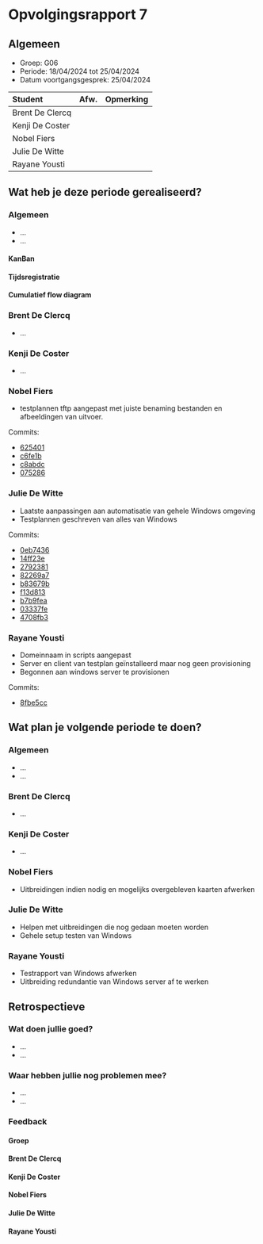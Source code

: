# Opvolgingsrapport 7

## Algemeen

- Groep: G06
- Periode: 18/04/2024 tot 25/04/2024
- Datum voortgangsgesprek: 25/04/2024

| Student         | Afw. | Opmerking |
| :-------------- | :--: | :-------- |
| Brent De Clercq |      |           |
| Kenji De Coster |      |           |
| Nobel Fiers     |      |           |
| Julie De Witte  |      |           |
| Rayane Yousti   |      |           |

## Wat heb je deze periode gerealiseerd?

### Algemeen

- ...
- ...

#### KanBan

<!-- Voeg hier een screenshot toe van de huidige toestand van het kanban bord. -->

#### Tijdsregistratie

<!-- Voeg hier een screenshot toe van het teamoverzicht van de tijdregistratie, met totaal per student en team -->

#### Cumulatief flow diagram

<!-- Voeg hier een screenshot toe van het cumulatief flow diagram voor de periode van het rapport. -->

<!-- Voeg hier een screenshot toe van het cumulatief flow diagram voor de volledige periode van het project. -->

### Brent De Clercq

<!-- Voeg hier een overzicht toe van gerealiseerde taken inclusief links naar relevante commits/documenten. -->

- ...

<!-- Voeg hier een screenshot van het individueel tijdregistratierapport, met overzicht van elke taak en bijhorende uren. -->

### Kenji De Coster

<!-- Voeg hier een overzicht toe van gerealiseerde taken inclusief links naar relevante commits/documenten. -->

- ...

<!-- Voeg hier een screenshot van het individueel tijdregistratierapport, met overzicht van elke taak en bijhorende uren. -->

### Nobel Fiers

<!-- Voeg hier een overzicht toe van gerealiseerde taken inclusief links naar relevante commits/documenten. -->

- testplannen tftp aangepast met juiste benaming bestanden en afbeeldingen van uitvoer.

Commits:

- [625401](https://github.com/HoGentTIN/sep2324-gent-g06/commit/625401420753e36dab8f90e08f703e85c0a90b52)
- [c6fe1b](https://github.com/HoGentTIN/sep2324-gent-g06/commit/c6fe1be4a1b8c3253482e4455afaf9bbcb5cc545)
- [c8abdc](https://github.com/HoGentTIN/sep2324-gent-g06/commit/c8abdc48eb40baaa127453c65c4d7a13678ded9f)
- [075286](https://github.com/HoGentTIN/sep2324-gent-g06/commit/075286ae5a47a58fb3e5912ee75c346fb918c266)

<!-- Voeg hier een screenshot van het individueel tijdregistratierapport, met overzicht van elke taak en bijhorende uren. -->

### Julie De Witte

<!-- Voeg hier een overzicht toe van gerealiseerde taken inclusief links naar relevante commits/documenten. -->

- Laatste aanpassingen aan automatisatie van gehele Windows omgeving
- Testplannen geschreven van alles van Windows

Commits:

- [0eb7436](https://github.com/HoGentTIN/sep2324-gent-g06/commit/0eb7436fb694e321d6ce25542cf7032352403c02)
- [14ff23e](https://github.com/HoGentTIN/sep2324-gent-g06/commit/14ff23e34e6058179da6b24171904701047d89bf)
- [2792381](https://github.com/HoGentTIN/sep2324-gent-g06/commit/27923810c07b1a0933e8d5a7903cbc84fc11c05a)
- [82269a7](https://github.com/HoGentTIN/sep2324-gent-g06/commit/82269a7406f79de3edd9e9c61116eca38ca3140b)
- [b83679b](https://github.com/HoGentTIN/sep2324-gent-g06/commit/b83679b41a95fe1f27b02d0b87455d07c0cc337a)
- [f13d813](https://github.com/HoGentTIN/sep2324-gent-g06/commit/f13d8135b4741a90545126877344b7c2f958bd5b)
- [b7b9fea](https://github.com/HoGentTIN/sep2324-gent-g06/commit/b7b9feaef650c902ea0635144d90c6e8fb0791f6)
- [03337fe](https://github.com/HoGentTIN/sep2324-gent-g06/commit/03337fe989cb2b77d75b581a67aaeef3b1544b52)
- [4708fb3](https://github.com/HoGentTIN/sep2324-gent-g06/commit/4708fb3eedf1f2a6df520ebb8aa595faa14fc1f0)

<!-- Voeg hier een screenshot van het individueel tijdregistratierapport, met overzicht van elke taak en bijhorende uren. -->

### Rayane Yousti

<!-- Voeg hier een overzicht toe van gerealiseerde taken inclusief links naar relevante commits/documenten. -->

- Domeinnaam in scripts aangepast
- Server en client van testplan geïnstalleerd maar nog geen provisioning
- Begonnen aan windows server te provisionen

Commits:

- [8fbe5cc](https://github.com/HoGentTIN/sep2324-gent-g06/commit/8fbe5cc20d01a834f48587e52bf44d48bf949108)

<!-- Voeg hier een screenshot van het individueel tijdregistratierapport, met overzicht van elke taak en bijhorende uren. -->

## Wat plan je volgende periode te doen?

### Algemeen

<!-- Voeg hier de doelstellingen toe voor volgende periode. -->

- ...
- ...

### Brent De Clercq

<!-- Voeg hier de individuele doelstellingen toe voor volgende periode. -->

- ...

### Kenji De Coster

<!-- Voeg hier de individuele doelstellingen toe voor volgende periode. -->

- ...

### Nobel Fiers

<!-- Voeg hier de individuele doelstellingen toe voor volgende periode. -->

- Uitbreidingen indien nodig en mogelijks overgebleven kaarten afwerken

### Julie De Witte

<!-- Voeg hier de individuele doelstellingen toe voor volgende periode. -->

- Helpen met uitbreidingen die nog gedaan moeten worden
- Gehele setup testen van Windows

### Rayane Yousti

<!-- Voeg hier de individuele doelstellingen toe voor volgende periode. -->

- Testrapport van Windows afwerken
- Uitbreiding redundantie van Windows server af te werken

## Retrospectieve

### Wat doen jullie goed?

<!-- Voeg hier zaken toe die jullie goed doen naar het proces toe. -->

- ...
- ...

### Waar hebben jullie nog problemen mee?

<!-- Voeg hier zaken toe die volgens jullie beter kunnen naar het proces toe. -->

- ...
- ...

### Feedback

#### Groep

#### Brent De Clercq

#### Kenji De Coster

#### Nobel Fiers

#### Julie De Witte

#### Rayane Yousti
